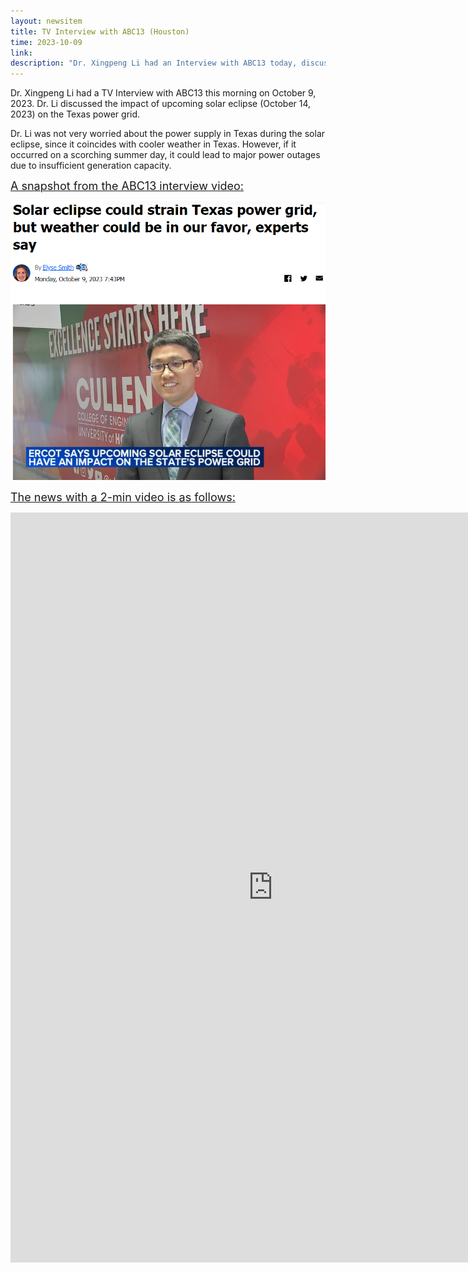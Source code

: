 ```yaml
---
layout: newsitem
title: TV Interview with ABC13 (Houston)
time: 2023-10-09
link: 
description: "Dr. Xingpeng Li had an Interview with ABC13 today, discussing the impact of upcoming solar eclipse on the Texas grid."
---
```


Dr. Xingpeng Li had a TV Interview with ABC13 this morning on October 9, 2023. Dr. Li discussed the impact of upcoming solar eclipse (October 14, 2023) on the Texas power grid.

Dr. Li was not very worried about the power supply in Texas during the solar eclipse, since it coincides with cooler weather in Texas. However, if it occurred on a scorching summer day, it could lead to major power outages due to insufficient generation capacity.

<div class="bigspacer"></div>

<u><span class="text-figure-legend"  style="font-size:18px;">
A snapshot from the ABC13 interview video: 
</span></u>

![](/images/news/2023.10.09_ABC13_Interview.PNG)
<p></p>

<div class="bigspacer"></div>

<u><span class="text-figure-legend"  style="font-size:18px;">
The news with a 2-min video is as follows:
</span></u>
<iframe width="840" height="1200" src="https://abc13.com/video/embed/13884740" allowfullscreen frameborder="0"></iframe>

